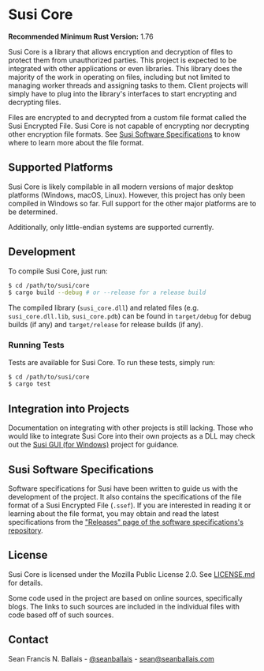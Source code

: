 # Susi Core

**Recommended Minimum Rust Version:** 1.76

Susi Core is a library that allows encryption and decryption of files to protect them from unauthorized parties. This project is expected to be integrated with other applications or even libraries. This library does the majority of the work in operating on files, including but not limited to managing worker threads and assigning tasks to them. Client projects will simply have to plug into the library's interfaces to start encrypting and decrypting files.

Files are encrypted to and decrypted from a custom file format called the Susi Encrypted File. Susi Core is not capable of encrypting nor decrypting other encryption file formats. See [Susi Software Specifications](#susi-software-specifications) to know where to learn more about the file format.

## Supported Platforms
Susi Core is likely compilable in all modern versions of major desktop platforms (Windows, macOS, Linux). However, this project has only been compiled in Windows so far. Full support for the other major platforms are to be determined.

Additionally, only little-endian systems are supported currently.

## Development
To compile Susi Core, just run:

```bash
$ cd /path/to/susi/core
$ cargo build --debug # or --release for a release build
```

The compiled library (`susi_core.dll`) and related files (e.g. `susi_core.dll.lib`, `susi_core.pdb`) can be found in `target/debug` for debug builds (if any) and `target/release` for release builds (if any).

### Running Tests
Tests are available for Susi Core. To run these tests, simply run:

```bash
$ cd /path/to/susi/core
$ cargo test
```

## Integration into Projects
Documentation on integrating with other projects is still lacking. Those who would like to integrate Susi Core into their own projects as a DLL may check out the [Susi GUI (for Windows)](https://github.com/seanballais/susi-gui-windows) project for guidance.

## Susi Software Specifications
Software specifications for Susi have been written to guide us with the development of the project. It also contains the specifications of the file format of a Susi Encrypted File (`.ssef`). If you are interested in reading it or learning about the file format, you may obtain and read the latest specifications from the ["Releases" page of the software specifications's repository](https://github.com/seanballais/susi-software-specs/releases).

## License
Susi Core is licensed under the Mozilla Public License 2.0. See [LICENSE.md](/LICENSE.md) for details.

Some code used in the project are based on online sources, specifically blogs. The links to such sources are included in the individual files with code based off of such sources.

## Contact
Sean Francis N. Ballais - [@seanballais](https://twitter.com/seanballais) - [sean@seanballais.com](mailto:sean@seanballais.com)
